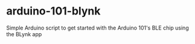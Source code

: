 # arduino-101-blynk
Simple Arduino script to get started with the Arduino 101's BLE chip using the BLynk app
